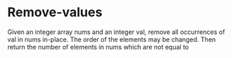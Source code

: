 # Remove-values
Given an integer array nums and an integer val, remove all occurrences of val in nums in-place. The order of the elements may be changed. Then return the number of elements in nums which are not equal to

